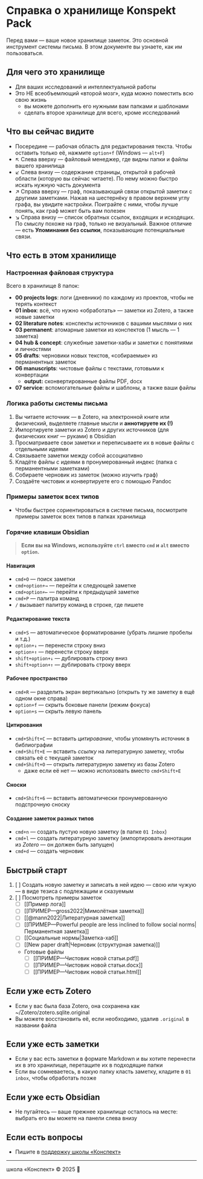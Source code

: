 # Справка о хранилище Konspekt Pack

Перед вами — ваше новое хранилище заметок. Это основной инструмент системы письма. В этом документе вы узнаете, как им пользоваться.

## Для чего это хранилище
- Для ваших исследований и интеллектуальной работы
- Это НЕ всеобъемлющий «второй мозг», куда можно поместить всю свою жизнь
	- вы можете дополнить его нужными вам папками и шаблонами
	- сделать второе хранилище для всего, кроме исследований

## Что вы сейчас видите
- Посередине — рабочая область для редактирования текста. Чтобы оставить только её, нажмите `option+f` (Windows — `alt+F`)
- ↖ Слева вверху — файловый менеджер, где видны папки и файлы вашего хранилища
- ↙ Слева внизу — содержание страницы, открытой в рабочей области (которую вы сейчас читаете). По нему можно быстро искать нужную часть документа
- ↗ Справа вверху — граф, показывающий связи открытой заметки с другими заметками. Нажав на шестернёку в правом верхнем углу графа, вы увидите настройки. Поиграйте с ними, чтобы лучше понять, как граф может быть вам полезен
- ↘ Справа внизу — список обратных ссылок, входящих и исходящих. По смыслу похоже на граф, только не визуальный. Важное отличие — есть **Упоминания без ссылки**, показывающие потенциальные связи.

## Что есть в этом хранилище
### Настроенная файловая структура

Всего в хранилище 8 папок:

- **00 projects logs**: логи (дневники) по каждому из проектов, чтобы не терять контекст
- **01 inbox**: всё, что нужно «обработать» — заметки из Zotero, а также новые заметки
- **02 literature notes**: конспекты источников с вашими мыслями о них
- **03 permanent**: атомарные заметки из конспектов (1 мысль — 1 заметка)
- **04 hub & concept**: служебные заметки-хабы и заметки с понятиями и личностями
- **05 drafts**: черновики новых текстов, «собираемые» из перманентных заметок
- **06 manuscripts**: чистовые файлы с текстами, готовыми к конвертации
	- **output:** сконвертированные файлы PDF, docx
- **07 service**: вспомогательные файлы и шаблоны, а также ваши файлы

### Логика работы системы письма
1. Вы читаете источник — в Zotero, на электронной книге или физический, выделяете главные мысли и **аннотируете их (!)**
2. Импортируете заметки из Zotero и других источников (для физических книг — руками) в Obsidian
3. Просматриваете свои заметки и переписываете их в новые файлы с отдельными идеями
4. Связываете заметки между собой ассоциативно
5. Кладёте файлы с идеями в пронумерованный индекс (папка с перманентными заметками)
6. Собираете черновик из заметок (можно изучить граф)
7. Создаёте чистовик и конвертируете его с помощью Pandoc

### Примеры заметок всех типов
- Чтобы быстрее сориентироваться в системе письма, посмотрите примеры заметок всех типов в папках хранилища

### Горячие клавиши Obsidian

> **Если вы на Windows, используйте `ctrl` вместо `cmd` и `alt` вместо `option`.**

#### Навигация
- `cmd+O` — поиск заметки
- `cmd+option+→` — перейти к следующей заметке
- `cmd+option+←` — перейти к предыдущей заметке
- `cmd+P` — палитра команд
- `/` вызывает палитру команд в строке, где пишете

#### Редактирование текста
- `cmd+S` — автоматическое форматирование (убрать лишние пробелы и т.д.)
- `option+↓` — перенести строку вниз
- `option+↑` — перенести строку вверх
- `shift+option+↓` — дублировать строку вниз
- `shift+option+↑` — дублировать строку вверх

#### Рабочее пространство
- `cmd+R` — разделить экран вертикально (открыть ту же заметку в ещё одном окне справа)
- `option+f` — скрыть боковые панели (режим фокуса)
- `option+s` — скрыть левую панель

#### Цитирования
- `cmd+Shift+C` — вставить *цитирование*, чтобы упомянуть источник в библиографии
- `cmd+Shift+E` — вставить *ссылку* на литературную заметку, чтобы связать её с текущей заметок
- `cmd+Shift+O` — открыть литературную заметку из базы Zotero
	- даже если её нет — можно исползовать вместо `cmd+Shift+E`

#### Сноски
- `cmd+Shift+6` — вставить автоматически пронумерованную подстрочную сноску

#### Создание заметок разных типов
- `cmd+n` — создать пустую новую заметку (в папке `01 Inbox`)
- `cmd+l` — создать литературную заметку (импортировать аннотации из *Zotero* — он должен быть запущен)
- `cmd+d` — создать черновик

## Быстрый старт
1. [ ] Создать новую заметку и записать в ней идею — свою или чужую — в виде тезиса с подлежащим и сказуемым
2. [ ] Посмотреть примеры заметок
	- [ ] [[Пример лога]]
	- [ ] [[ПРИМЕР—gross2022|Мимолётная заметка]]
	- [ ] [[@mann2022|Литературная заметка]]
	- [ ] [[ПРИМЕР—Powerful people are less inclined to follow social norms|Перманентная заметка]]
	- [ ] [[Социальные нормы|Заметка-хаб]]
	- [ ] [[New paper draft|Черновик (структурная заметка)]]
	- Готовые файлы
		- [ ] [[ПРИМЕР—Чистовик новой статьи.pdf]]
		- [ ] [[ПРИМЕР—Чистовик новой статьи.docx]]
		- [ ] [[ПРИМЕР—Чистовик новой статьи.html]]

## Если уже есть Zotero
- Если у вас была база Zotero, она сохранена как ~/Zotero/zotero.sqlite.original
- Вы можете восстановить её, если необходимо, удалив `.original` в названии файла

## Если уже есть заметки
- Если у вас есть заметки в формате Markdown и вы хотите перенести их в это хранилище, перетащите их в подходящие папки
- Если вы сомневаетесь, в какую папку класть заметку, кладите в `01 inbox`, чтобы обработать позже

## Если уже есть Obsidian
- Не пугайтесь — ваше прежнее хранилище осталось на месте: выбрать его вы можете на панели слева внизу

## Если есть вопросы
- Пишите в [поддержку школы «Конспект»](https://t.me/konspekt_support)
---

школа «Конспект» © 2025 🙌